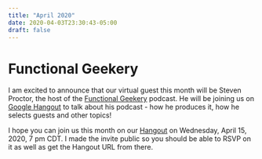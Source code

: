 ```yaml
---
title: "April 2020"
date: 2020-04-03T23:30:43-05:00
draft: false
---
```

# Functional Geekery

I am excited to announce that our virtual guest this month will be Steven
Proctor, the host of the [Functional Geekery][1] podcast. He will be
joining us on [Google Hangout][2] to talk about his podcast - how he produces it,
how he selects guests and other topics!

I hope you can join us this month on our [Hangout][2] on Wednesday, April 15, 2020,
7 pm CDT. I made the invite public so you should be able to RSVP on it as well as
get the Hangout URL from there.

[1]: https://www.functionalgeekery.com/
[2]: https://calendar.google.com/event?action=TEMPLATE&tmeid=MWRrNXJhYzJpYTQ2MWh1MXJlMnE5czFmbnMgbXJhbGxlbjFAbQ&tmsrc=mrallen1%40gmail.com
